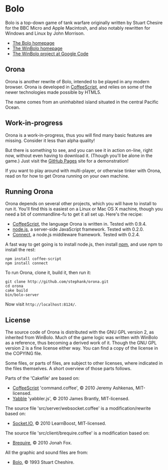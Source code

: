 # Bolo

Bolo is a top-down game of tank warfare originally written by Stuart Chesire for the BBC Micro and
Apple Macintosh, and also notably rewritten for Windows and Linux by John Morrison.

 * [The Bolo homepage][Bolo]
 * [The WinBolo homepage][WinBolo]
 * [The WinBolo project at Google Code][WinBolo project]

## Orona

Orona is another rewrite of Bolo, intended to be played in any modern browser. Orona is developed
in [CoffeeScript], and relies on some of the newer technologies made possible by HTML5.

The name comes from an uninhabited island situated in the central Pacific Ocean.

## Work-in-progress

Orona is a work-in-progress, thus you will find many basic features are missing.
Consider it less than alpha quality!

But there is something to see, and you can see it in action on-line, right now, without even having
to download it. (Though you'll be alone in the game.) Just visit the [GitHub Pages] site for a
demonstration!

If you want to play around with multi-player, or otherwise tinker with Orona, read on for how to
get Orona running on your own machine.

## Running Orona

Orona depends on several other projects, which you will have to install to run it. You'll find this
is easiest on a Linux or Mac OS X machine, though you need a bit of commandline-fu to get it all
set up. Here's the recipe:

 * [CoffeeScript], the language Orona is written in. Tested with 0.9.4.
 * [node.js], a server-side JavaScript framework. Tested with 0.2.0.
 * [Connect], a node.js middleware framework. Tested with 0.2.4.

A fast way to get going is to install node.js, then install [npm], and use npm to install the rest:

    npm install coffee-script
    npm install connect

To run Orona, clone it, build it, then run it:

    git clone http://github.com/stephank/orona.git
    cd orona
    cake build
    bin/bolo-server

Now visit `http://localhost:8124/`.

## License

The source code of Orona is distributed with the GNU GPL version 2, as inherited from WinBolo.
Much of the game logic was written with WinBolo as a reference, thus becoming a derived work of it.
Though the GNU GPL version 2 is a fine license either way. You can find a copy of the license
in the COPYING file.

Some files, or parts of files, are subject to other licenses, where indicated in the files
themselves. A short overview of those parts follows.

Parts of the 'Cakefile' are based on:

 * [CoffeeScript] 'command.coffee', © 2010 Jeremy Ashkenas, MIT-licensed.
 * [Yabble] 'yabbler.js', © 2010 James Brantly, MIT-licensed.

The source file 'src/server/websocket.coffee' is a modification/rewrite based on:

 * [Socket.IO], © 2010 LearnBoost, MIT-licensed.

The source file 'src/client/brequire.coffee' is a modification based on:

 * [Brequire], © 2010 Jonah Fox.

All the graphic and sound files are from:

 * [Bolo], © 1993 Stuart Cheshire.

 [Bolo]: http://www.lgm.com/bolo/
 [WinBolo]: http://www.winbolo.com/
 [WinBolo project]: http://code.google.com/p/winbolo/
 [GitHub Pages]: http://stephank.github.com/orona/
 [CoffeeScript]: http://jashkenas.github.com/coffee-script/
 [node.js]: http://nodejs.org/
 [Connect]: http://github.com/senchalabs/connect
 [npm]: http://github.com/isaacs/npm
 [Yabble]: http://github.com/jbrantly/yabble
 [Socket.IO]: http://socket.io/
 [Brequire]: http://github.com/weepy/brequire
